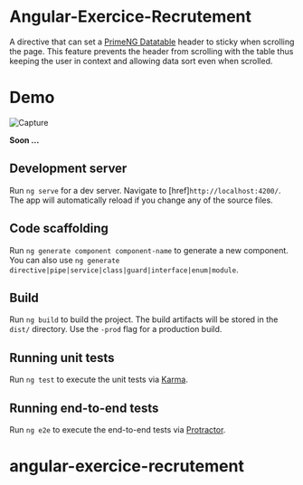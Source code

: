 # Angular-Exercice-Recrutement

A directive that can set a [PrimeNG Datatable](https://www.primefaces.org/primeng/#/datatable) header to sticky when scrolling the page. 
This feature prevents the header from scrolling with the table thus keeping the user in context and allowing data sort even when scrolled.


# Demo


![Capture](https://user-images.githubusercontent.com/40008276/178537325-25781df1-0948-4bdb-8d7f-6345d317b3b2.PNG)


**Soon ...**

## Development server

Run `ng serve` for a dev server. Navigate to [href]`http://localhost:4200/`. The app will automatically reload if you change any of the source files.

## Code scaffolding

Run `ng generate component component-name` to generate a new component. You can also use `ng generate directive|pipe|service|class|guard|interface|enum|module`.

## Build

Run `ng build` to build the project. The build artifacts will be stored in the `dist/` directory. Use the `-prod` flag for a production build.

## Running unit tests

Run `ng test` to execute the unit tests via [Karma](https://karma-runner.github.io).

## Running end-to-end tests

Run `ng e2e` to execute the end-to-end tests via [Protractor](http://www.protractortest.org/).

# angular-exercice-recrutement
